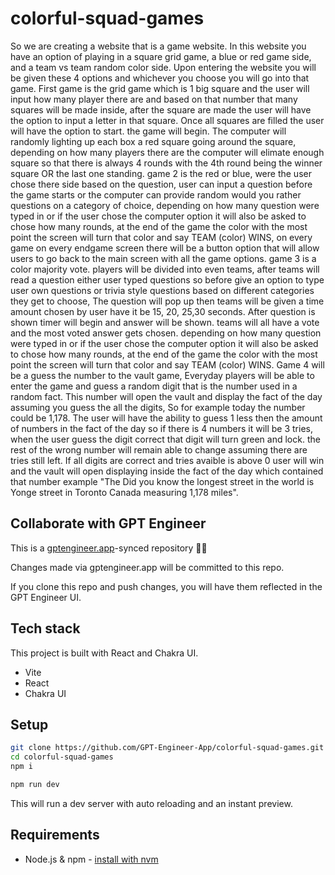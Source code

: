 # colorful-squad-games

So we are creating a website that is a game website. In this website you have an option of playing in a square grid game, a blue or red game side, and a team vs team random color side. Upon entering the website you will be given these 4 options and whichever you choose you will go into that game. First game is the grid game which is 1 big square and the user will input how many player there are and based on that number that many squares will be made inside, after the square are made the user will have the option to input a letter in that square. Once all squares are filled the user will have the option to start. the game will begin. The computer will randomly lighting up each box a red square going around the square, depending on how many players there are the computer will elimate enough square so that there is always 4 rounds with the 4th round being the winner square OR the last one standing. game 2 is the red or blue, were the user chose there side based on the question, user can input a question before the game starts or the computer can provide random would you rather questions on a category of choice, depending on how many question were typed in or if the user chose the computer option it will also be asked to chose how many rounds, at the end of the game the color with the most point the screen will turn that color and say TEAM (color) WINS, on every game on every endgame screen there will be a button option that will allow users to go back to the main screen with all the game options. game 3 is a color majority vote. players will be divided into even teams, after teams will read a question either user typed questions so before give an option to type user own questions or trivia style questions based on different categories they get to choose, The question will pop up then teams will be given a time amount chosen by user have it be 15, 20, 25,30 seconds. After question is shown timer will begin and answer will be shown. teams will all have a vote and the most voted answer gets chosen. depending on how many question were typed in or if the user chose the computer option it will also be asked to chose how many rounds, at the end of the game the color with the most point the screen will turn that color and say TEAM (color) WINS. Game 4 will be a guess the number to the vault game, Everyday players will be able to enter the game and guess a random digit that is the number used in a random fact. This number will open the vault and display the fact of the day assuming you guess the all the digits, So for example today the number could be 1,178. The user will have the ability to guess 1 less then the amount of numbers in the fact of the day so if there is 4 numbers it will be 3 tries, when the user guess the digit correct that digit will turn green and lock. the rest of the wrong number will remain able to change assuming there are tries still left. If all digits are correct and tries avaible is above 0 user will win and the vault will open displaying inside the fact of the day which contained that number example "The Did you know the longest street in the world is Yonge street in Toronto Canada measuring 1,178 miles". 

## Collaborate with GPT Engineer

This is a [gptengineer.app](https://gptengineer.app)-synced repository 🌟🤖

Changes made via gptengineer.app will be committed to this repo.

If you clone this repo and push changes, you will have them reflected in the GPT Engineer UI.

## Tech stack

This project is built with React and Chakra UI.

- Vite
- React
- Chakra UI

## Setup

```sh
git clone https://github.com/GPT-Engineer-App/colorful-squad-games.git
cd colorful-squad-games
npm i
```

```sh
npm run dev
```

This will run a dev server with auto reloading and an instant preview.

## Requirements

- Node.js & npm - [install with nvm](https://github.com/nvm-sh/nvm#installing-and-updating)
